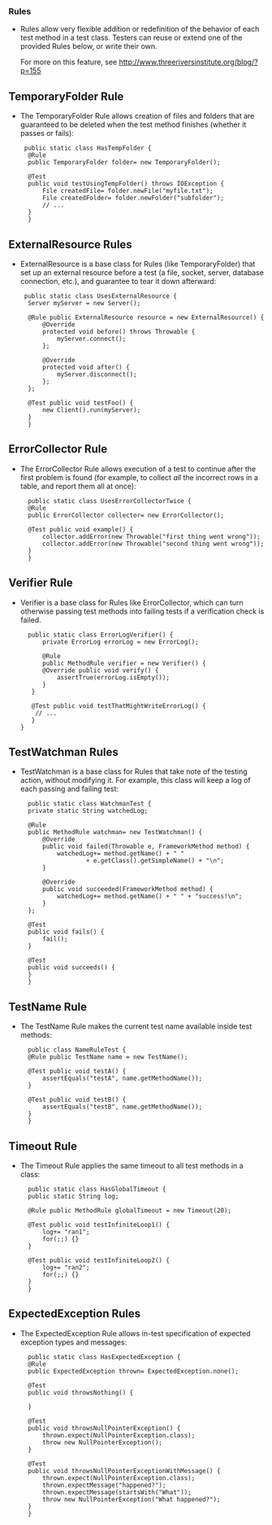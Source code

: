 ### Rules ###

- Rules allow very flexible addition or redefinition of the behavior
  of each test method in a test class.  Testers can reuse or extend one of the 
  provided Rules below, or write their own.
 
  For more on this feature, see http://www.threeriversinstitute.org/blog/?p=155

## TemporaryFolder Rule 
- The TemporaryFolder Rule allows creation of files and folders
  that are guaranteed to be deleted when the test method finishes
  (whether it passes or fails):

       public static class HasTempFolder {
		@Rule
		public TemporaryFolder folder= new TemporaryFolder();

		@Test
		public void testUsingTempFolder() throws IOException {
			File createdFile= folder.newFile("myfile.txt");
			File createdFolder= folder.newFolder("subfolder");
			// ...
		}
        }

## ExternalResource Rules 
- ExternalResource is a base class for Rules (like TemporaryFolder)
  that set up an external resource before a test (a file, socket, server,
  database connection, etc.), and guarantee to tear it down afterward:

       public static class UsesExternalResource {
  		Server myServer = new Server();
  		
		@Rule public ExternalResource resource = new ExternalResource() {
			@Override
			protected void before() throws Throwable {
				myServer.connect();
			};
			
			@Override
			protected void after() {
				myServer.disconnect();
			};
		};
		
		@Test public void testFoo() {
			new Client().run(myServer);
		}
        }

## ErrorCollector Rule
- The ErrorCollector Rule allows execution of a test to continue
  after the first problem is found (for example, to collect _all_ the 
  incorrect rows in a table, and report them all at once):

        public static class UsesErrorCollectorTwice {
		@Rule
		public ErrorCollector collector= new ErrorCollector();
		
		@Test public void example() {
			collector.addError(new Throwable("first thing went wrong"));
			collector.addError(new Throwable("second thing went wrong"));
		}
        }

## Verifier Rule
- Verifier is a base class for Rules like ErrorCollector, which
  can turn otherwise passing test methods into failing tests if a verification
  check is failed.

        public static class ErrorLogVerifier() {
            private ErrorLog errorLog = new ErrorLog();
    
            @Rule
            public MethodRule verifier = new Verifier() {
            @Override public void verify() {
                assertTrue(errorLog.isEmpty());
            }
         }
       
         @Test public void testThatMightWriteErrorLog() {
          // ...
         }
      }

## TestWatchman Rules
- TestWatchman is a base class for Rules that take note
  of the testing action, without modifying it.
  For example, this class will keep a log of each passing and failing 
  test:
  
        public static class WatchmanTest {
		private static String watchedLog;

		@Rule
		public MethodRule watchman= new TestWatchman() {
			@Override
			public void failed(Throwable e, FrameworkMethod method) {
				watchedLog+= method.getName() + " "
						+ e.getClass().getSimpleName() + "\n";
			}

			@Override
			public void succeeded(FrameworkMethod method) {
				watchedLog+= method.getName() + " " + "success!\n";
			}
		};

		@Test
		public void fails() {
			fail();
		}

		@Test
		public void succeeds() {
		}
        }

## TestName Rule
- The TestName Rule makes the current test name available inside test methods:

        public class NameRuleTest {
		@Rule public TestName name = new TestName();
		
		@Test public void testA() {
			assertEquals("testA", name.getMethodName());
		}
		
		@Test public void testB() {
			assertEquals("testB", name.getMethodName());
		}
        }

## Timeout Rule
- The Timeout Rule applies the same timeout to all test methods in a class:

        public static class HasGlobalTimeout {
		public static String log;
		
		@Rule public MethodRule globalTimeout = new Timeout(20);
		
		@Test public void testInfiniteLoop1() {
			log+= "ran1";
			for(;;) {}
		}
		
		@Test public void testInfiniteLoop2() {
			log+= "ran2";
			for(;;) {}
		}
        }

## ExpectedException Rules
- The ExpectedException Rule allows in-test specification
  of expected exception types and messages:
    
        public static class HasExpectedException {
		@Rule
		public ExpectedException thrown= ExpectedException.none();

		@Test
		public void throwsNothing() {

		}

		@Test
		public void throwsNullPointerException() {
			thrown.expect(NullPointerException.class);
			throw new NullPointerException();
		}

		@Test
		public void throwsNullPointerExceptionWithMessage() {
			thrown.expect(NullPointerException.class);
			thrown.expectMessage("happened?");
			thrown.expectMessage(startsWith("What"));
			throw new NullPointerException("What happened?");
		}
        }
